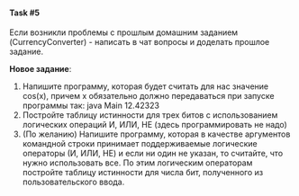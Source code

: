 #### Task #5

Если возникли проблемы с прошлым домашним заданием (CurrencyConverter) - написать в чат вопросы и доделать прошлое
задание.

__Новое задание__:

1. Напишите программу, которая будет считать для нас значение cos(x), причем x обязательно должно передаваться при запуске программы так: java Main 12.42323
2. Постройте таблицу истинности для трех битов с использованием логических операций И, ИЛИ, НЕ (здесь программировать не надо)
3. (По желанию) Напишите программу, которая в качестве аргументов командной строки принимает
поддерживаемые логические операторы (И, ИЛИ, НЕ) и если ни один не указан, то считайте, что нужно
использовать все. По этим логическим операторам постройте таблицу истинности для числа бит,
полученного из пользовательского ввода.